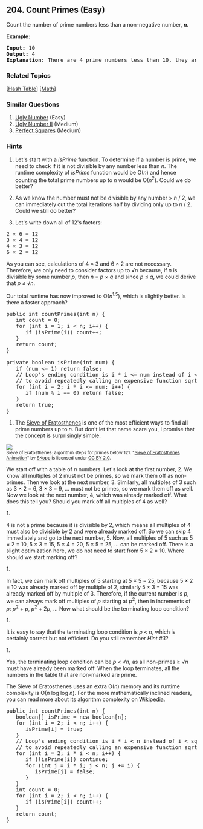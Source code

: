 <!--|This file generated by command(leetcode description); DO NOT EDIT.    |-->
<!--+----------------------------------------------------------------------+-->
<!--|@author    Openset <openset.wang@gmail.com>                           |-->
<!--|@link      https://github.com/openset                                 |-->
<!--|@home      https://github.com/openset/leetcode                        |-->
<!--+----------------------------------------------------------------------+-->

## 204. Count Primes (Easy)

<p>Count the number of prime numbers less than a non-negative number, <b><i>n</i></b>.</p>

<p><strong>Example:</strong></p>

<pre>
<strong>Input:</strong> 10
<strong>Output:</strong> 4
<strong>Explanation:</strong> There are 4 prime numbers less than 10, they are 2, 3, 5, 7.
</pre>

### Related Topics
[[Hash Table](https://github.com/openset/leetcode/tree/master/tag/hash-table/README.md)] [[Math](https://github.com/openset/leetcode/tree/master/tag/math/README.md)] 

### Similar Questions
  1. [Ugly Number](https://github.com/openset/leetcode/tree/master/problems/ugly-number) (Easy)
  1. [Ugly Number II](https://github.com/openset/leetcode/tree/master/problems/ugly-number-ii) (Medium)
  1. [Perfect Squares](https://github.com/openset/leetcode/tree/master/problems/perfect-squares) (Medium)

### Hints
  1. <p>Let's start with a <i>isPrime</i> function. To determine if a number is prime, we need to check if it is not divisible by any number less than <i>n</i>. The runtime complexity of <i>isPrime</i> function would be O(<i>n</i>) and hence counting the total prime numbers up to <i>n</i> would be O(<i>n</i><sup>2</sup>). Could we do better?</p>
  1. <p>As we know the number must not be divisible by any number > <i>n</i> / 2, we can immediately cut the total iterations half by dividing only up to <i>n</i> / 2. Could we still do better?</p>
  1. <p>Let's write down all of 12's factors:</p>
<pre>
2 × 6 = 12
3 × 4 = 12
4 × 3 = 12
6 × 2 = 12
</pre>

<p>As you can see, calculations of 4 × 3 and 6 × 2 are not necessary. Therefore, we only need to consider factors up to &radic;<i>n</i> because, if <i>n</i> is divisible by some number <i>p</i>, then <i>n</i> = <i>p</i> × <i>q</i> and since <i>p</i> &le; <i>q</i>, we could derive that <i>p</i> &le; &radic;<i>n</i>.</p>

<p>Our total runtime has now improved to O(<i>n</i><sup>1.5</sup>), which is slightly better. Is there a faster approach?</p>

<pre>
public int countPrimes(int n) {
   int count = 0;
   for (int i = 1; i < n; i++) {
      if (isPrime(i)) count++;
   }
   return count;
}

private boolean isPrime(int num) {
   if (num <= 1) return false;
   // Loop's ending condition is i * i <= num instead of i <= sqrt(num)
   // to avoid repeatedly calling an expensive function sqrt().
   for (int i = 2; i * i <= num; i++) {
      if (num % i == 0) return false;
   }
   return true;
}
</pre>
  1. <p>The <a href="http://en.wikipedia.org/wiki/Sieve_of_Eratosthenes" target="_blank">Sieve of Eratosthenes</a> is one of the most efficient ways to find all prime numbers up to <i>n</i>. But don't let that name scare you, I promise that the concept is surprisingly simple.</p>

<p>
<img src="/static/images/solutions/Sieve_of_Eratosthenes_animation.gif" /><br />
<small>Sieve of Eratosthenes: algorithm steps for primes below 121. "<a href="http://commons.wikimedia.org/wiki/File:Sieve_of_Eratosthenes_animation.gif" target="_blank">Sieve of Eratosthenes Animation</a>" by <a href="http://de.wikipedia.org/wiki/Benutzer:SKopp" target="_blank">SKopp</a> is licensed under <a href="http://creativecommons.org/licenses/by/2.0/" target="_blank">CC BY 2.0</a>.</small>
</p>

<p>We start off with a table of <i>n</i> numbers. Let's look at the first number, 2. We know all multiples of 2 must not be primes, so we mark them off as non-primes. Then we look at the next number, 3. Similarly, all multiples of 3 such as 3 × 2 = 6, 3 × 3 = 9, ... must not be primes, so we mark them off as well. Now we look at the next number, 4, which was already marked off. What does this tell you? Should you mark off all multiples of 4 as well?</p>
  1. <p>4 is not a prime because it is divisible by 2, which means all multiples of 4 must also be divisible by 2 and were already marked off. So we can skip 4 immediately and go to the next number, 5. Now, all multiples of 5 such as 5 × 2 = 10, 5 × 3 = 15, 5 × 4 = 20, 5 × 5 = 25, ... can be marked off. There is a slight optimization here, we do not need to start from 5 × 2 = 10. Where should we start marking off?</p>
  1. <p>In fact, we can mark off multiples of 5 starting at 5 × 5 = 25, because 5 × 2 = 10 was already marked off by multiple of 2, similarly 5 × 3 = 15 was already marked off by multiple of 3. Therefore, if the current number is <i>p</i>, we can always mark off multiples of <i>p</i> starting at <i>p</i><sup>2</sup>, then in increments of <i>p</i>: <i>p</i><sup>2</sup> + <i>p</i>, <i>p</i><sup>2</sup> + 2<i>p</i>, ... Now what should be the terminating loop condition?</p>
  1. <p>It is easy to say that the terminating loop condition is <i>p</i> < <i>n</i>, which is certainly correct but not efficient. Do you still remember <i>Hint #3</i>?</p>
  1. <p>Yes, the terminating loop condition can be <i>p</i> < &radic;<i>n</i>, as all non-primes &ge; &radic;<i>n</i> must have already been marked off. When the loop terminates, all the numbers in the table that are non-marked are prime.</p>

<p>The Sieve of Eratosthenes uses an extra O(<i>n</i>) memory and its runtime complexity is O(<i>n</i> log log <i>n</i>). For the more mathematically inclined readers, you can read more about its algorithm complexity on <a href="http://en.wikipedia.org/wiki/Sieve_of_Eratosthenes#Algorithm_complexity" target="_blank">Wikipedia</a>.</p>

<pre>
public int countPrimes(int n) {
   boolean[] isPrime = new boolean[n];
   for (int i = 2; i < n; i++) {
      isPrime[i] = true;
   }
   // Loop's ending condition is i * i < n instead of i < sqrt(n)
   // to avoid repeatedly calling an expensive function sqrt().
   for (int i = 2; i * i < n; i++) {
      if (!isPrime[i]) continue;
      for (int j = i * i; j < n; j += i) {
         isPrime[j] = false;
      }
   }
   int count = 0;
   for (int i = 2; i < n; i++) {
      if (isPrime[i]) count++;
   }
   return count;
}
</pre>
